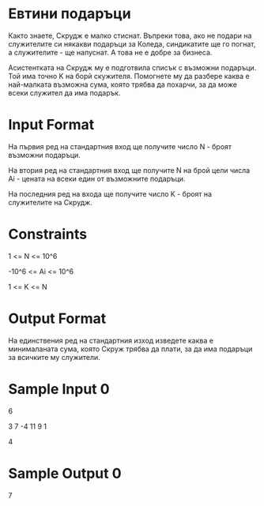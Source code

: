 # Евтини подаръци

Както знаете, Скрудж е малко стиснат. Въпреки това, ако не подари на служителите си някакви подаръци за Коледа, синдикатите ще го погнат, а служителите - ще напуснат. А това не е добре за бизнеса.

Асистентката на Скрудж му е подготвила списък с възможни подаръци. Той има точно K на борй скужителя. Помогнете му да разбере каква е най-малката възможна сума, която трябва да похарчи, за да може всеки служител да има подарък.

# Input Format 

На първия ред на стандартния вход ще получите число N - броят възможни подаръци.

На втория ред на стандартния вход ще получите N на брой цели числа Ai - цената на всеки един от възможните подаръци.

На последния ред на входа ще получите число K - броят на служителите на Скрудж.

# Constraints

1 <= N <= 10^6

-10^6 <= Ai <= 10^6

1 <= K <= N

# Output Format

На единствения ред на стандартния изход изведете каква е минималаната сума, която Скруж трябва да плати, за да има подаръци за всичките му служители.

# Sample Input 0
6

3 7 -4 11 9 1

4

# Sample Output 0
7
